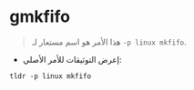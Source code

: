 # gmkfifo

> هذا الأمر هو اسم مستعار لـ `-p linux mkfifo`.

- إعرض التوثيقات للأمر الأصلي:

`tldr -p linux mkfifo`

